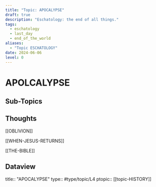 ```yaml
---
title: "Topic: APOCALYPSE"
draft: true
description: "Eschatology: the end of all things."
tags:
  - eschatology
  - last_day
  - end_of_the_world
aliases:
  - "Topic ESCHATOLOGY"
date: 2024-06-06
level: 0
---
```

# APOLCALYPSE
## Sub-Topics


## Thoughts
[[OBLIVION]]

[[WHEN-JESUS-RETURNS]]

[[THE-BIBLE]]


## Dataview
title:: "APOCALYPSE"
type:: #type/topic/L4
ptopic:: [[topic-HISTORY]]